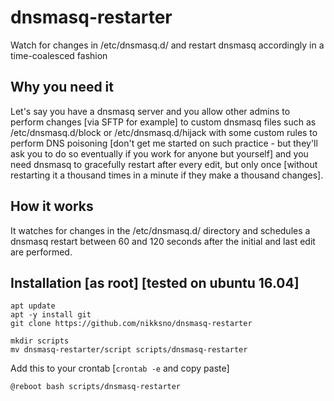 # dnsmasq-restarter
Watch for changes in /etc/dnsmasq.d/ and restart dnsmasq accordingly in a time-coalesced fashion

## Why you need it

Let's say you have a dnsmasq server and you allow other admins to perform changes [via SFTP for example] to custom dnsmasq files such as /etc/dnsmasq.d/block or /etc/dnsmasq.d/hijack with some custom rules to perform DNS poisoning [don't get me started on such practice - but they'll ask you to do so eventually if you work for anyone but yourself] and you need dnsmasq to gracefully restart after every edit, but only once [without restarting it a thousand times in a minute if they make a thousand changes].

## How it works

It watches for changes in the /etc/dnsmasq.d/ directory and schedules a dnsmasq restart between 60 and 120 seconds after the initial and last edit are performed.

## Installation [as root] [tested on ubuntu 16.04]

```
apt update
apt -y install git
git clone https://github.com/nikksno/dnsmasq-restarter
```
```
mkdir scripts
mv dnsmasq-restarter/script scripts/dnsmasq-restarter
```

Add this to your crontab [```crontab -e``` and copy paste]
```
@reboot bash scripts/dnsmasq-restarter
````
